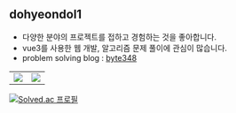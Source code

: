 ## dohyeondol1
- 다양한 분야의 프로젝트를 접하고 경험하는 것을 좋아합니다.
- vue3를 사용한 웹 개발, 알고리즘 문제 풀이에 관심이 많습니다.
- problem solving blog :  <a href="https://dohyeondol1.github.io/byte348">byte348</a>

<table>
  <tr>
    <td width="50%">
      <img src="https://github-readme-stats-git-masterrstaa-rickstaa.vercel.app/api?username=dohyeondol1&show_icons=true&hide_border=true" align="center"/>
    </td>
    <td width="50%">
      <img src="https://github-readme-stats-git-masterrstaa-rickstaa.vercel.app/api/top-langs/?username=dohyeondol1&layout=compact&hide_border=true&langs_count=6&hide=html,css,svelte,vue,shell" align="center"/>
    </td>
  </tr>
</table>

[![Solved.ac 프로필](http://mazassumnida.wtf/api/mini/generate_badge?boj=dohyeondol)](https://solved.ac/profile/dohyeondol)

